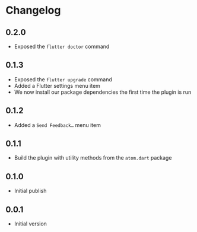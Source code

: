 # Changelog

## 0.2.0
- Exposed the `flutter doctor` command

## 0.1.3
- Exposed the `flutter upgrade` command
- Added a Flutter settings menu item
- We now install our package dependencies the first time the plugin is run

## 0.1.2
- Added a `Send Feedback…` menu item

## 0.1.1
- Build the plugin with utility methods from the `atom.dart` package

## 0.1.0
- Initial publish

## 0.0.1
- Initial version
